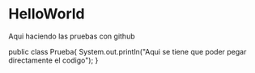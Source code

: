 # HelloWorld

Aqui haciendo las pruebas con github

public class Prueba{
  System.out.println("Aqui se tiene que poder pegar directamente el codigo");
}
